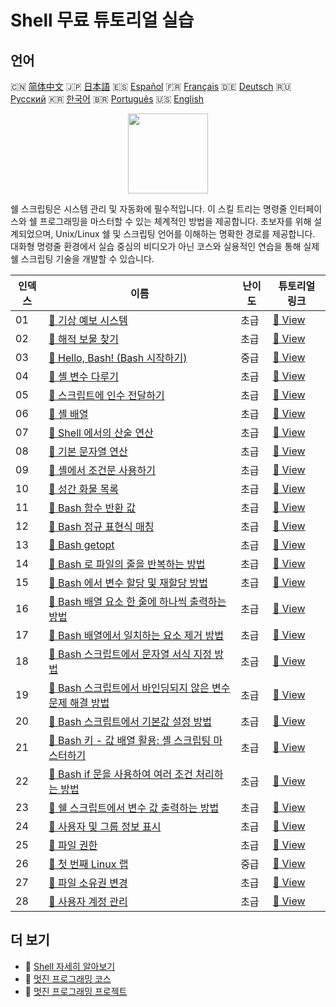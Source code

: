 # Shell 무료 튜토리얼 실습

## 언어

🇨🇳 [简体中文](README_zh.md) 🇯🇵 [日本語](README_ja.md) 🇪🇸 [Español](README_es.md) 🇫🇷 [Français](README_fr.md) 🇩🇪 [Deutsch](README_de.md) 🇷🇺 [Русский](README_ru.md) 🇰🇷 [한국어](README_ko.md) 🇧🇷 [Português](README_pt.md) 🇺🇸 [English](README.md) 

<div align="center">
<img width="128px" src="https://file.labex.io/path/FaVTnI4iqZP0.png">
</div>

쉘 스크립팅은 시스템 관리 및 자동화에 필수적입니다. 이 스킬 트리는 명령줄 인터페이스와 쉘 프로그래밍을 마스터할 수 있는 체계적인 방법을 제공합니다. 초보자를 위해 설계되었으며, Unix/Linux 쉘 및 스크립팅 언어를 이해하는 명확한 경로를 제공합니다. 대화형 명령줄 환경에서 실습 중심의 비디오가 아닌 코스와 실용적인 연습을 통해 실제 쉘 스크립팅 기술을 개발할 수 있습니다.

|   인덱스 | 이름                                                                                                                                                         | 난이도   | 튜토리얼 링크                                                                                                |
|----------|--------------------------------------------------------------------------------------------------------------------------------------------------------------|----------|--------------------------------------------------------------------------------------------------------------|
|       01 | [📖 기상 예보 시스템](https://labex.io/ko/tutorials/shell-weather-advisory-system-388885)                                                                    | 초급     | [🔗 View](https://labex.io/ko/tutorials/shell-weather-advisory-system-388885)                                |
|       02 | [📖 해적 보물 찾기](https://labex.io/ko/tutorials/shell-finding-the-pirate-s-treasure-388807)                                                                | 초급     | [🔗 View](https://labex.io/ko/tutorials/shell-finding-the-pirate-s-treasure-388807)                          |
|       03 | [📖 Hello, Bash! (Bash 시작하기)](https://labex.io/ko/tutorials/linux-hello-bash-388809)                                                                     | 중급     | [🔗 View](https://labex.io/ko/tutorials/linux-hello-bash-388809)                                             |
|       04 | [📖 셸 변수 다루기](https://labex.io/ko/tutorials/shell-working-with-shell-variables-388810)                                                                 | 초급     | [🔗 View](https://labex.io/ko/tutorials/shell-working-with-shell-variables-388810)                           |
|       05 | [📖 스크립트에 인수 전달하기](https://labex.io/ko/tutorials/shell-passing-arguments-to-the-script-388811)                                                    | 초급     | [🔗 View](https://labex.io/ko/tutorials/shell-passing-arguments-to-the-script-388811)                        |
|       06 | [📖 셸 배열](https://labex.io/ko/tutorials/shell-shell-arrays-388812)                                                                                        | 초급     | [🔗 View](https://labex.io/ko/tutorials/shell-shell-arrays-388812)                                           |
|       07 | [📖 Shell 에서의 산술 연산](https://labex.io/ko/tutorials/shell-arithmetic-operations-in-shell-388813)                                                       | 초급     | [🔗 View](https://labex.io/ko/tutorials/shell-arithmetic-operations-in-shell-388813)                         |
|       08 | [📖 기본 문자열 연산](https://labex.io/ko/tutorials/shell-basic-string-operations-388814)                                                                    | 초급     | [🔗 View](https://labex.io/ko/tutorials/shell-basic-string-operations-388814)                                |
|       09 | [📖 셸에서 조건문 사용하기](https://labex.io/ko/tutorials/linux-conditional-statements-in-shell-388815)                                                      | 초급     | [🔗 View](https://labex.io/ko/tutorials/linux-conditional-statements-in-shell-388815)                        |
|       10 | [📖 성간 화물 목록](https://labex.io/ko/tutorials/shell-interstellar-cargo-manifest-388869)                                                                  | 초급     | [🔗 View](https://labex.io/ko/tutorials/shell-interstellar-cargo-manifest-388869)                            |
|       11 | [📖 Bash 함수 반환 값](https://labex.io/ko/tutorials/shell-bash-function-return-values-391153)                                                               | 초급     | [🔗 View](https://labex.io/ko/tutorials/shell-bash-function-return-values-391153)                            |
|       12 | [📖 Bash 정규 표현식 매칭](https://labex.io/ko/tutorials/shell-bash-regex-matching-391551)                                                                   | 초급     | [🔗 View](https://labex.io/ko/tutorials/shell-bash-regex-matching-391551)                                    |
|       13 | [📖 Bash getopt](https://labex.io/ko/tutorials/shell-bash-getopt-391993)                                                                                     | 초급     | [🔗 View](https://labex.io/ko/tutorials/shell-bash-getopt-391993)                                            |
|       14 | [📖 Bash 로 파일의 줄을 반복하는 방법](https://labex.io/ko/tutorials/shell-how-to-iterate-over-lines-in-a-file-with-bash-392550)                             | 초급     | [🔗 View](https://labex.io/ko/tutorials/shell-how-to-iterate-over-lines-in-a-file-with-bash-392550)          |
|       15 | [📖 Bash 에서 변수 할당 및 재할당 방법](https://labex.io/ko/tutorials/shell-how-to-assign-and-reassign-variables-in-bash-392817)                             | 초급     | [🔗 View](https://labex.io/ko/tutorials/shell-how-to-assign-and-reassign-variables-in-bash-392817)           |
|       16 | [📖 Bash 배열 요소 한 줄에 하나씩 출력하는 방법](https://labex.io/ko/tutorials/shell-how-to-print-bash-array-elements-one-per-line-392979)                   | 초급     | [🔗 View](https://labex.io/ko/tutorials/shell-how-to-print-bash-array-elements-one-per-line-392979)          |
|       17 | [📖 Bash 배열에서 일치하는 요소 제거 방법](https://labex.io/ko/tutorials/shell-how-to-remove-matching-elements-from-a-bash-array-397749)                     | 초급     | [🔗 View](https://labex.io/ko/tutorials/shell-how-to-remove-matching-elements-from-a-bash-array-397749)      |
|       18 | [📖 Bash 스크립트에서 문자열 서식 지정 방법](https://labex.io/ko/tutorials/shell-how-to-format-strings-in-bash-scripts-400162)                               | 초급     | [🔗 View](https://labex.io/ko/tutorials/shell-how-to-format-strings-in-bash-scripts-400162)                  |
|       19 | [📖 Bash 스크립트에서 바인딩되지 않은 변수 문제 해결 방법](https://labex.io/ko/tutorials/shell-how-to-troubleshoot-unbound-variables-in-bash-scripts-400168) | 초급     | [🔗 View](https://labex.io/ko/tutorials/shell-how-to-troubleshoot-unbound-variables-in-bash-scripts-400168)  |
|       20 | [📖 Bash 스크립트에서 기본값 설정 방법](https://labex.io/ko/tutorials/shell-how-to-set-default-values-in-bash-scripts-413755)                                | 초급     | [🔗 View](https://labex.io/ko/tutorials/shell-how-to-set-default-values-in-bash-scripts-413755)              |
|       21 | [📖 Bash 키 - 값 배열 활용: 셸 스크립팅 마스터하기](https://labex.io/ko/tutorials/shell-utilizing-bash-key-value-arrays-in-shell-scripting-413759)           | 초급     | [🔗 View](https://labex.io/ko/tutorials/shell-utilizing-bash-key-value-arrays-in-shell-scripting-413759)     |
|       22 | [📖 Bash if 문을 사용하여 여러 조건 처리하는 방법](https://labex.io/ko/tutorials/shell-how-to-use-bash-if-statements-with-multiple-conditions-413763)        | 초급     | [🔗 View](https://labex.io/ko/tutorials/shell-how-to-use-bash-if-statements-with-multiple-conditions-413763) |
|       23 | [📖 쉘 스크립트에서 변수 값 출력하는 방법](https://labex.io/ko/tutorials/shell-how-to-print-the-value-of-a-variable-in-a-shell-script-417569)                | 초급     | [🔗 View](https://labex.io/ko/tutorials/shell-how-to-print-the-value-of-a-variable-in-a-shell-script-417569) |
|       24 | [📖 사용자 및 그룹 정보 표시](https://labex.io/ko/tutorials/linux-display-user-and-group-information-8718)                                                   | 초급     | [🔗 View](https://labex.io/ko/tutorials/linux-display-user-and-group-information-8718)                       |
|       25 | [📖 파일 권한](https://labex.io/ko/tutorials/linux-permissions-of-files-270252)                                                                              | 초급     | [🔗 View](https://labex.io/ko/tutorials/linux-permissions-of-files-270252)                                   |
|       26 | [📖 첫 번째 Linux 랩](https://labex.io/ko/tutorials/linux-your-first-linux-lab-270253)                                                                       | 중급     | [🔗 View](https://labex.io/ko/tutorials/linux-your-first-linux-lab-270253)                                   |
|       27 | [📖 파일 소유권 변경](https://labex.io/ko/tutorials/shell-change-file-ownership-270254)                                                                      | 초급     | [🔗 View](https://labex.io/ko/tutorials/shell-change-file-ownership-270254)                                  |
|       28 | [📖 사용자 계정 관리](https://labex.io/ko/tutorials/linux-user-account-management-49)                                                                        | 초급     | [🔗 View](https://labex.io/ko/tutorials/linux-user-account-management-49)                                    |

## 더 보기

- 🔗 [Shell 자세히 알아보기](https://labex.io/ko/skilltrees/shell)
- 🔗 [멋진 프로그래밍 코스](https://github.com/labex-labs/awesome-programming-courses)
- 🔗 [멋진 프로그래밍 프로젝트](https://github.com/labex-labs/awesome-programming-projects)

